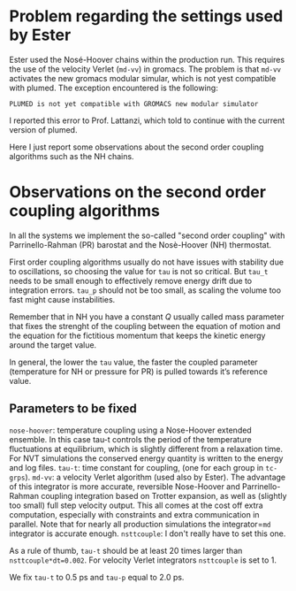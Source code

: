 
# Problem regarding the settings used by Ester

Ester used the Nosé-Hoover chains within the production run. This requires the use of the velocity Verlet (`md-vv`) in gromacs. The problem is that `md-vv` activates the new gromacs modular simular, which is not yest compatible with plumed. The exception encountered is the following:

```
PLUMED is not yet compatible with GROMACS new modular simulator
```
I reported this error to Prof. Lattanzi, which told to continue with the current version of plumed.

Here I just report some observations about the second order coupling algorithms such as the NH chains.


# Observations on the second order coupling algorithms 
In all the systems we implement the so-called "second order coupling" with Parrinello-Rahman (PR) barostat and the Nosè-Hoover (NH) thermostat. 

First order coupling algorithms usually do not have issues with stability due to oscillations, so choosing the value for `tau` is not so critical. But `tau_t` needs to be small enough to effectively remove energy drift due to integration errors. `tau_p` should not be too small, as scaling the volume too fast might cause instabilities. 

Remember that in NH you have a constant $Q$ usually called mass parameter that fixes the strenght of the coupling between the equation of motion and the equation for the fictitious momentum that keeps the kinetic energy around the target value.

In general, the lower the `tau` value, the faster the coupled parameter (temperature for NH or pressure for PR) is pulled towards it’s reference value.

## Parameters to be fixed
`nose-hoover`: temperature coupling using a Nose-Hoover extended ensemble. In this case tau-t controls the period of the temperature fluctuations at equilibrium, which is slightly different from a relaxation time. For NVT simulations the conserved energy quantity is written to the energy and log files.
`tau-t`: time constant for coupling, (one for each group in `tc-grps`). 
`md-vv`: a velocity Verlet algorithm (used also by Ester). The advantage of this integrator is more accurate, reversible Nose-Hoover and Parrinello-Rahman coupling integration based on Trotter expansion, as well as (slightly too small) full step velocity output. This all comes at the cost off extra computation, especially with constraints and extra communication in parallel. Note that for nearly all production simulations the integrator=`md` integrator is accurate enough.
`nsttcouple`: I don't really have to set this one.

As a rule of thumb, `tau-t` should be at least 20 times larger than `nsttcouple*dt=0.002`. For velocity Verlet integrators `nsttcouple` is set to 1.

We fix `tau-t` to 0.5 ps and `tau-p` equal to 2.0 ps. 
